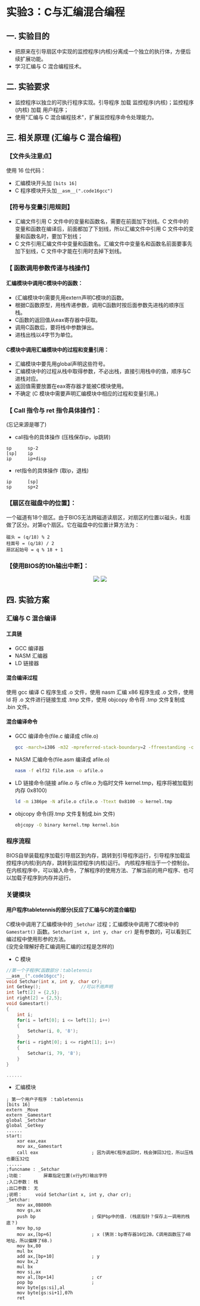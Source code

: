 # 实验3：C与汇编混合编程

## 一. 实验目的
- 把原来在引导扇区中实现的监控程序(内核)分离成一个独立的执行体，方便后续扩展功能。
- 学习汇编与 C 混合编程技术。

## 二. 实验要求
- 监控程序以独立的可执行程序实现。引导程序 加载 监控程序(内核)；监控程序(内核) 加载 用户程序；
- 使用"汇编与 C 混合编程技术"，扩展监控程序命令处理能力。

## 三. 相关原理 (汇编与 C 混合编程)
### 【文件头注意点】
使用 16 位代码：
- 汇编模块开头加 ```[bits 16]``` 
- C 程序模块开头加```__asm__(".code16gcc")```
### 【符号与变量引用规则】
- 汇编文件引用 C 文件中的变量和函数名，需要在前面加下划线。C 文件中的变量和函数在编译后，前面都加了下划线，所以汇编文件中引用 C 文件中的变量和函数名时，要加下划线；
- C 文件引用汇编文件中变量和函数名。汇编文件中变量名和函数名前面要事先加下刬线，C 文件中才能在引用时去掉下划线。

### 【 函数调用参数传递与栈操作】
#### 汇编模块中调用C模块中的函数：
- (汇编模块中)需要先用extern声明C模块的函数。 
- 根据C函数原型，用栈传递参数，调用C函数时按后面参数先进栈的顺序压栈。
- C函数的返回值从eax寄存器中获取。
- 调用C函数后，要将栈中参数弹出。
- 进栈出栈以4字节为单位。

#### C模块中调用汇编模块中的过程和变量引用：
- 汇编模块中要先用global声明这些符号。
- 汇编模块中的过程从栈中取得参数，不必出栈，直接引用栈中的值，顺序与C进栈对应。
- 返回值需要放置在eax寄存器才能被C模块使用。
- 不确定 (C 模块中需要声明汇编模块中相应的过程和变量引用。)

### 【 Call 指令与 ret 指令具体操作】：
(忘记来源是哪了)
- call指令的具体操作 (压栈保存ip，ip跳转)
```x86asm
sp      sp-2
[sp]    ip
ip      ip+disp
```
- ret指令的具体操作 (取ip，退栈)
```x86asm
ip      [sp]
sp      sp+2
```

### 【扇区在磁盘中的位置】：
一个磁道有18个扇区。由于BIOS无法跨磁道读扇区，对扇区的位置以磁头，柱面做了区分。对第q个扇区。它在磁盘中的位置计算方法为：
```
磁头 = (q/18) % 2
柱面号 = (q/18) / 2
扇区起始号 = q % 18 + 1
```

### 【使用BIOS的10h输出中断】：
<div align=center>
<img src="figure/10H_a.png"/>
<img src="figure/10H_b.png"/>
</div>

## 四. 实验方案

### 汇编与 C 混合编译
#### 工具链
- GCC 编译器
- NASM 汇编器
- LD 链接器

#### 混合编译过程
使用 gcc 编译 C 程序生成 .o 文件，使用 nasm 汇编 x86 程序生成 .o 文件，使用 ld 将 .o 文件进行链接生成 .tmp 文件，使用 objcopy 命令将 .tmp 文件复制成 .bin 文件。

#### 混合编译命令
- GCC 编译命令(file.c 编译成 cfile.o)
    ```bash
    gcc -march=i386 -m32 -mpreferred-stack-boundary=2 -ffreestanding -c file.c -o cfile.o
    ```
- NASM 汇编命令(file.asm 编译成 afile.o)
    ```bash
    nasm -f elf32 file.asm -o afile.o
    ```
- LD 链接命令(链接 afile.o 与 cfile.o 为临时文件 kernel.tmp，程序将被加载到内存 0x8100)
    ```bash
    ld -m i386pe -N afile.o cfile.o -Ttext 0x8100 -o kernel.tmp
    ```
- objcopy 命令(将.tmp 文件复制成.bin 文件)
    ```bash
    objcopy -O binary kernel.tmp kernel.bin
    ```

### 程序流程
BIOS自举装载程序加载引导扇区到内存，跳转到引导程序运行，引导程序加载监控程序(内核)到内存，跳转到监控程序(内核)运行。
内核程序相当于一个控制台。在内核程序中，可以输入命令，了解程序的使用方法、了解当前的用户程序、也可以加载子程序到内存并运行。

### 关键模块
#### 用户程序tabletennis的部分(反应了汇编与C的混合编程)
C模块中调用了汇编模块中的 ``` _Setchar ``` 过程；汇编模块中调用了C模块中的 ``` Gamestart() ``` 函数。```Setchar(int x, int y, char cr)``` 是有参数的，可以看到汇编过程中使用形参的方法。    
(没完全理解好奇汇编调用汇编的过程是怎样的)
- C 模块
```c
//第一个子程序C函数部分：tabletennis
__asm__(".code16gcc");
void Setchar(int x, int y, char cr);
int Getkey();               //可以不用声明
int left[2] = {2,5};
int right[2] = {2,5};
void Gamestart()
{
	int i;
	for(i = left[0]; i <= left[1]; i++)
	{
		Setchar(i, 0, '8');
	}
	for(i = right[0]; i <= right[1]; i++)
	{
		Setchar(i, 79, '8');
	}	
}

......
```
- 汇编模块
```x86asm
; 第一个用户子程序 ：tabletennis
[bits 16]
extern _Move
extern _Gamestart
global _Setchar
global _Getkey
......
start:
	xor eax,eax
	mov ax,_Gamestart
	call eax					; 因为调用C程序返回时，栈会弹回32位，所以压栈也要压32位
......
;funcname : _Setchar
;功能：		屏幕指定位置(x行y列)输出字符
;入口参数： 栈
;出口参数： 无
;说明：     void Setchar(int x, int y, char cr);
_Setchar:
	mov ax,0B800h
	mov gs,ax
	push bp                     ; 保护bp中的值. (栈底指针？保存上一调用的栈底？)
	mov bp,sp
	mov ax,[bp+6]               ; x (猜测：bp寄存器16位2B，C调用函数压了4B地址，所以偏移了6B.)
	mov bx,80
	mul bx
	add ax,[bp+10]              ; y
	mov bx,2
	mul bx
	mov si,ax
	mov al,[bp+14]              ; cr
	pop bp                      ; 
	mov byte[gs:si],al
	mov byte[gs:si+1],07h
	ret
```